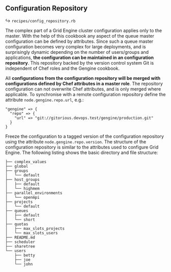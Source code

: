 
## Configuration Repository

↪ `recipes/config_repository.rb`

The complex part of a Grid Engine cluster configuration applies only to the master. With the help of this cookbook any aspect of the queue master configuration can be defined by attributes. Since such a queue master configuration becomes very complex for large deployments, and is surprisingly dynamic depending on the number of users/groups and applications, **the configuration can be maintained in an configuration repository**. This repository backed by the version control system Git is independent of Chef roles and the Gengine cookbook.

All **configurations from the configuration repository will be merged with configurations defined by Chef attributes in a master role**. The repository configuration can not overwrite Chef attributes, and is only merged where applicable. To synchronise with a remote configuration repository define the attribute `node.gengine.repo.url`, e.g.:

    "gengine" => {
      "repo" => {
        "url" => "git://gitorious.devops.test/gengine/production.git"
      }
    }

Freeze the configuration to a tagged version of the configuration repository using the attribute `node.gengine.repo.version`. The structure of the configuration repository is similar to the attributes used to configure Grid Engine. The following listing shows the basic directory and file structure:

    ├── complex_values
    ├── global
    ├── groups
    │   └── default
    ├── host_groups
    │   ├── default
    │   └── highmem
    ├── parallel_environments
    │   └── openmpi
    ├── projects
    │   └── default
    ├── queues
    │   ├── default
    │   └── short
    ├── quotas
    │   ├── max_slots_projects
    │   └── max_slots_users
    ├── README.md
    ├── scheduler
    ├── sharetree
    └── users
        ├── betty
        ├── joe
        └── john

